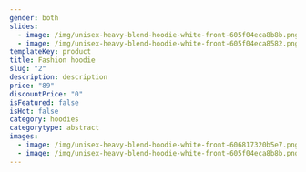 ```yaml
---
gender: both
slides:
  - image: /img/unisex-heavy-blend-hoodie-white-front-605f04eca8b8b.png
  - image: /img/unisex-heavy-blend-hoodie-white-front-605f04eca8582.png
templateKey: product
title: Fashion hoodie
slug: "2"
description: description
price: "89"
discountPrice: "0"
isFeatured: false
isHot: false
category: hoodies
categorytype: abstract
images:
  - image: /img/unisex-heavy-blend-hoodie-white-front-606817320b5e7.png
  - image: /img/unisex-heavy-blend-hoodie-white-front-605f04eca8b8b.png
---
```

